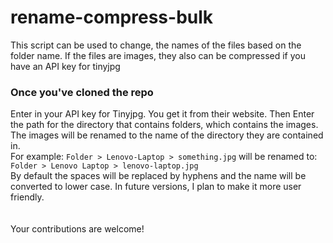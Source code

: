 # rename-compress-bulk
This script can be used to change, the names of the files based on the folder name. If the files are images, they also can be compressed if you have an API key for tinyjpg

<h3> Once you've cloned the repo </h3>
Enter in your API key for Tinyjpg. You get it from their website. Then Enter the path for the directory that contains folders, which contains the images. The images will be renamed to the name of the directory they are contained in. 
<br>
For example:
<code>Folder > Lenovo-Laptop > something.jpg</code>
will be renamed to:
<code>Folder > Lenovo Laptop > lenovo-laptop.jpg</code>
<br>
By default the spaces will be replaced by hyphens and the name will be converted to lower case. In future versions, I plan to make it more user friendly. 

<br>

<br>
<br>
Your contributions are welcome!
